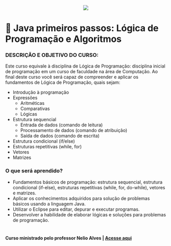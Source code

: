 <p align="center">
  <img src="https://img-c.udemycdn.com/course/750x422/1701388_0134.jpg">
</p>


# :memo: Java primeiros passos: Lógica de Programação e Algoritmos

### DESCRIÇÃO E OBJETIVO DO CURSO:

Este curso equivale à disciplina de Lógica de Programação: disciplina inicial de programação em um curso de faculdade na área de Computação. Ao final deste curso você será capaz de compreender e aplicar os fundamentos de Lógica de Programação, quais sejam:
- Introdução à programação
- Expressões
  - Aritméticas
  - Comparativas
  - Lógicas
- Estrutura sequencial
  - Entrada de dados (comando de leitura)
  - Processamento de dados (comando de atribuição)
  - Saída de dados (comando de escrita)
- Estrutura condicional (if/else)
- Estruturas repetitivas (while, for)
- Vetores
- Matrizes

### O que será aprendido?
- Fundamentos básicos de programação: estrutura sequencial, estrutura condicional (if-else), estruturas repetitivas (while, for, do-while), vetores e matrizes.
- Aplicar os conhecimentos adquiridos para solução de problemas básicos usando a linguagem Java.
- Utilizar o Eclipse para editar, depurar e executar programas.
- Desenvolver a habilidade de elaborar lógicas e soluções para problemas de programação.
#
#### Curso ministrado pelo professor Nelio Alves | [Acesse aqui](https://www.udemy.com/course/java-curso-logica-de-programacao/)
